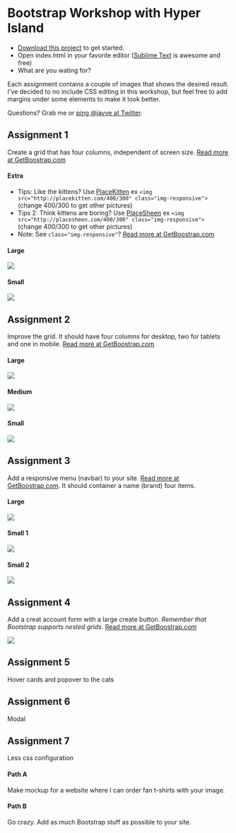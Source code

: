 # Bootstrap Workshop with Hyper Island

- [Download this project](https://github.com/javve/bootstrap-workshop/archive/master.zip) to get started.
- Open index.html in your favorite editor ([Sublime Text](http://www.sublimetext.com/) is awesome and free)
- What are you wating for?

Each assignment contains a couple of images that shows the desired result. I've decided to no include CSS editing in this workshop, but feel free to add margins under some elements to make it look better.

Questions? Grab me or [ping @javve at Twitter](https://twitter.com/javve).

## Assignment 1

Create a grid that has four columns, independent of screen size. [Read more at GetBoostrap.com](http://getbootstrap.com/css/#grid)

#### Extra

* Tips: Like the kittens? Use [PlaceKitten](http://placekitten.com/) ex  `<img src="http://placekitten.com/400/300" class="img-responsive">` (change 400/300 to get other pictures)
* Tips 2: Think kittens are boring? Use [PlaceSheen](http://placesheen.com/) ex  `<img src="http://placesheen.com/400/300" class="img-responsive">` (change 400/300 to get other pictures)
* Note: See `class="img-responsive"`? [Read more at GetBoostrap.com](http://getbootstrap.com/css/#overview-responsive-images)

#### Large
![](images/1-1.png?raw=true)

#### Small
![](images/1-2.png?raw=true)


## Assignment 2

Improve the grid. It should have four columns for desktop, two for tablets and one in mobile. [Read more at GetBoostrap.com](http://getbootstrap.com/css/#grid)

#### Large
![](images/2-1.png?raw=true)

#### Medium
![](images/2-2.png?raw=true)

#### Small
![](images/2-3.png?raw=true)



## Assignment 3

Add a responsive menu (navbar) to your site. [Read more at GetBoostrap.com](http://getbootstrap.com/components/#navbar). It should container a name (brand)
four items.

#### Large
![](images/3-1.png?raw=true)

#### Small 1
![](images/3-2.png?raw=true)

#### Small 2
![](images/3-3.png?raw=true)



## Assignment 4

Add a creat account form with a large create button. _Remember that Bootstrap supports nested grids._ [Read more at GetBoostrap.com](http://getbootstrap.com/css/#forms)

![](images/4-1.png?raw=true)


## Assignment 5

Hover cards and popover to the cats

## Assignment 6

Modal

## Assignment 7

Less css configuration



#### Path A
Make mockup for a website where I can order fan t-shirts with your image.

#### Path B
Go crazy. Add as much Bootstrap stuff as possible to your site.